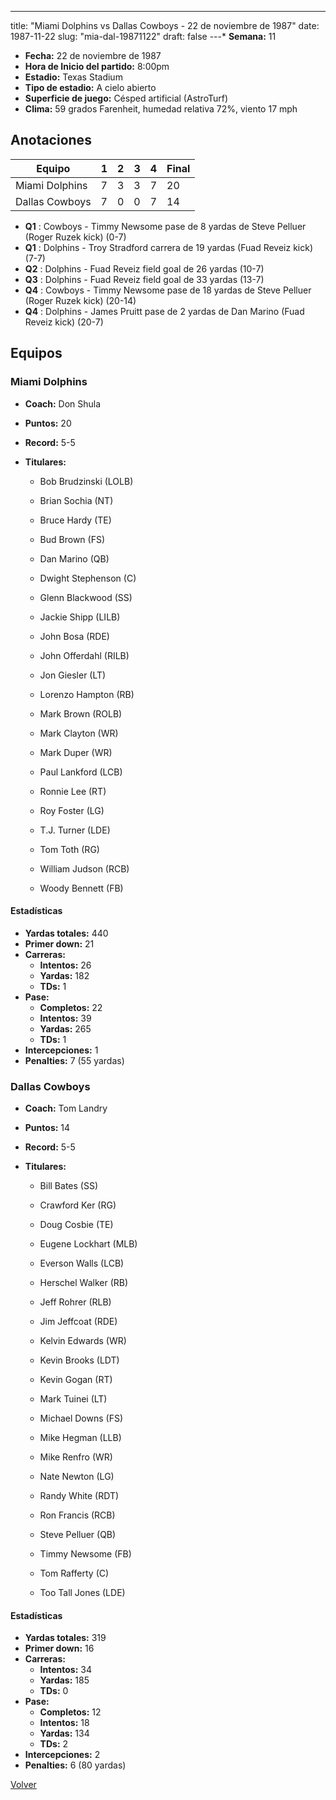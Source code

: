 ---
title: "Miami Dolphins vs Dallas Cowboys - 22 de noviembre de 1987"
date: 1987-11-22
slug: "mia-dal-19871122"
draft: false
---* **Semana:** 11
* **Fecha:** 22 de noviembre de 1987
* **Hora de Inicio del partido:** 8:00pm
* **Estadio:** Texas Stadium
* **Tipo de estadio:** A cielo abierto
* **Superficie de juego:** Césped artificial (AstroTurf)
* **Clima:** 59 grados Farenheit, humedad relativa 72%, viento 17 mph




## Anotaciones
| Equipo | 1 | 2 | 3 | 4 | Final |
|--------|---|---|---|---|-------|
| Miami Dolphins  | 7 | 3 | 3 | 7  | 20 |
| Dallas Cowboys  | 7 | 0 | 0 | 7  | 14 |
* **Q1** : Cowboys - Timmy Newsome pase de 8 yardas de Steve Pelluer (Roger Ruzek kick) (0-7)
* **Q1** : Dolphins - Troy Stradford carrera de 19 yardas (Fuad Reveiz kick) (7-7)
* **Q2** : Dolphins - Fuad Reveiz field goal de 26 yardas (10-7)
* **Q3** : Dolphins - Fuad Reveiz field goal de 33 yardas (13-7)
* **Q4** : Cowboys - Timmy Newsome pase de 18 yardas de Steve Pelluer (Roger Ruzek kick) (20-14)
* **Q4** : Dolphins - James Pruitt pase de 2 yardas de Dan Marino (Fuad Reveiz kick) (20-7)


## Equipos


### Miami Dolphins
* **Coach:** Don Shula
* **Puntos:** 20
* **Record:** 5-5
* **Titulares:** 

  * Bob Brudzinski (LOLB) 

  * Brian Sochia (NT) 

  * Bruce Hardy (TE) 

  * Bud Brown (FS) 

  * Dan Marino (QB) 

  * Dwight Stephenson (C) 

  * Glenn Blackwood (SS) 

  * Jackie Shipp (LILB) 

  * John Bosa (RDE) 

  * John Offerdahl (RILB) 

  * Jon Giesler (LT) 

  * Lorenzo Hampton (RB) 

  * Mark Brown (ROLB) 

  * Mark Clayton (WR) 

  * Mark Duper (WR) 

  * Paul Lankford (LCB) 

  * Ronnie Lee (RT) 

  * Roy Foster (LG) 

  * T.J. Turner (LDE) 

  * Tom Toth (RG) 

  * William Judson (RCB) 

  * Woody Bennett (FB) 

#### Estadísticas
* **Yardas totales:** 440
* **Primer down:** 21
* **Carreras:**
  * **Intentos:** 26
  * **Yardas:** 182
  * **TDs:** 1
* **Pase:**
  * **Completos:** 22
  * **Intentos:** 39
  * **Yardas:** 265
  * **TDs:** 1
* **Intercepciones:** 1
* **Penalties:** 7 (55 yardas)

### Dallas Cowboys
* **Coach:** Tom Landry
* **Puntos:** 14
* **Record:** 5-5
* **Titulares:** 

  * Bill Bates (SS) 

  * Crawford Ker (RG) 

  * Doug Cosbie (TE) 

  * Eugene Lockhart (MLB) 

  * Everson Walls (LCB) 

  * Herschel Walker (RB) 

  * Jeff Rohrer (RLB) 

  * Jim Jeffcoat (RDE) 

  * Kelvin Edwards (WR) 

  * Kevin Brooks (LDT) 

  * Kevin Gogan (RT) 

  * Mark Tuinei (LT) 

  * Michael Downs (FS) 

  * Mike Hegman (LLB) 

  * Mike Renfro (WR) 

  * Nate Newton (LG) 

  * Randy White (RDT) 

  * Ron Francis (RCB) 

  * Steve Pelluer (QB) 

  * Timmy Newsome (FB) 

  * Tom Rafferty (C) 

  * Too Tall Jones (LDE) 

#### Estadísticas
* **Yardas totales:** 319
* **Primer down:** 16
* **Carreras:**
  * **Intentos:** 34
  * **Yardas:** 185
  * **TDs:** 0
* **Pase:**
  * **Completos:** 12
  * **Intentos:** 18
  * **Yardas:** 134
  * **TDs:** 2
* **Intercepciones:** 2
* **Penalties:** 6 (80 yardas)


[Volver](/historia/1987)
